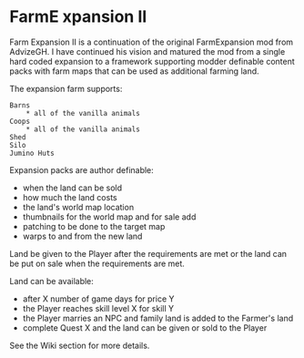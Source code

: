 # FarmE xpansion II
Farm Expansion II is a continuation of the original FarmExpansion mod from AdvizeGH. I have continued his vision and matured the mod from a single hard coded expansion to a framework supporting modder definable content packs with farm maps that can be used as additional farming land.

The expansion farm supports:

    Barns
        * all of the vanilla animals
    Coops
        * all of the vanilla animals
    Shed
    Silo
    Jumino Huts

Expansion packs are author definable:

   * when the land can be sold
   * how much the land costs
   * the land's world map location
   * thumbnails for the world map and for sale add
   * patching to be done to the target map
   * warps to and from the new land

Land be given to the Player after the requirements are met or the land can be put on sale when the requirements are met.

Land can be available:

   * after X number of game days for price Y
   * the Player reaches skill level X for skill Y
   * the Player marries an NPC and family land is added to the Farmer's land
   * complete Quest X and the land can be given or sold to the Player

See the Wiki section for more details.
